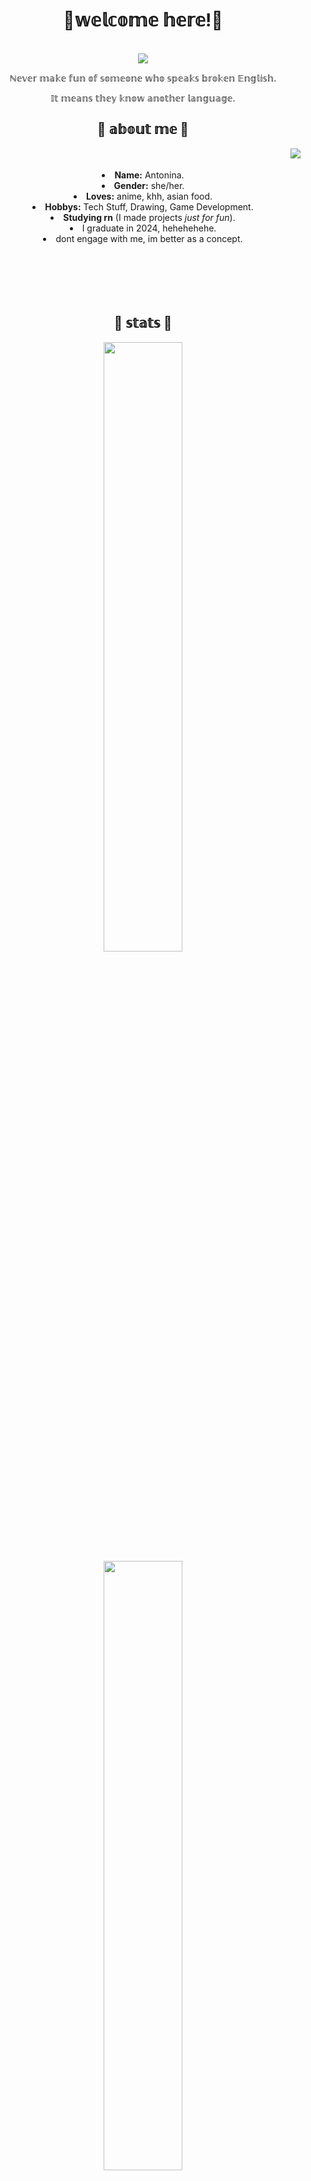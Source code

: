 <body>
  <center>
<h1 align="center"> 🤍𝕨𝕖𝕝𝕔𝕠𝕞𝕖 𝕙𝕖𝕣𝕖!🤍</h1>
<br>
<div align="center">
   <img src="https://pa1.aminoapps.com/8302/5c293080c158a1241ce851a523f2833b73fe99fbr1-512-288_hq.gif"  />
  </a>
    <br>
  <p>ℕ𝕖𝕧𝕖𝕣 𝕞𝕒𝕜𝕖 𝕗𝕦𝕟 𝕠𝕗 𝕤𝕠𝕞𝕖𝕠𝕟𝕖 𝕨𝕙𝕠 𝕤𝕡𝕖𝕒𝕜𝕤 𝕓𝕣𝕠𝕜𝕖𝕟 𝔼𝕟𝕘𝕝𝕚𝕤𝕙.</p>
  <p>𝕀𝕥 𝕞𝕖𝕒𝕟𝕤 𝕥𝕙𝕖𝕪 𝕜𝕟𝕠𝕨 𝕒𝕟𝕠𝕥𝕙𝕖𝕣 𝕝𝕒𝕟𝕘𝕦𝕒𝕘𝕖.</p>
</div>
<div>
<h2 align="center">🤍 𝕒𝕓𝕠𝕦𝕥 𝕞𝕖 🤍</h2>
  <div align="center">
<img src="https://i.pinimg.com/originals/bc/65/36/bc65363dbea904974b12c123fcff672e.gif" align="right">
  </div>
  <br><br>
<li>
 <b>Name:</b> Antonina.</span></li>
<li><b>Gender:</b> she/her.</li>
<li><b>Loves:</b> anime, khh, asian food.</li>
<li>
<b>Hobbys:</b> Tech Stuff, Drawing, Game Development.
</li>
<li>
<b>Studying rn</b> (I made projects <i>just for fun</i>).
</li>
<li>I graduate in 2024, hehehehehe.
</li>
<li>dont engage with me, im better as a concept.</li>
<br><br><br>
</div>
<div>
<div>
  <br><br>
<div align="center">
<h2 align="center">🤍 𝕤𝕥𝕒𝕥𝕤 🤍</h2>
 <a href="https://github.com/kkinovarrr"><img width="50%" src="https://github-readme-stats.vercel.app/api?username=kkinovarrr&theme=date-night&title_color=ff97b3"></a>
  <a href="https://github.com/kkinovarrr"><img width="50%" src="http://github-readme-streak-stats.herokuapp.com/?user=kkinovarrr&theme=date-night&date_format=M%20j%5B%2C%20Y%5D&ring=ff3068&fire=ff3068&sideNums=ff3068"></a>
</div>
<h2 align="center">🤍 𝕜𝕟𝕠𝕨𝕝𝕖𝕕𝕘𝕖 🤍</h2>
<p>
  <div align="center">
<img src="https://i.pinimg.com/originals/15/34/96/1534966a79a0e28b14732c099d21c2d3.gif" align="left">
  </div>
</div>
</div>
<div>
  <br>
  <br>
<p align="center"><img src="https://img.shields.io/badge/c%23-%23239120.svg?style=for-the-badge&logo=c-sharp&logoColor=white"/>
  <img src="https://img.shields.io/badge/c++-%2300599C.svg?style=for-the-badge&logo=c%2B%2B&logoColor=white"/>
  <img src="https://img.shields.io/badge/html5-%23E34F26.svg?style=for-the-badge&logo=html5&logoColor=white"/>
  <img src="https://img.shields.io/badge/CSS-239120?&style=for-the-badge&logo=css3&logoColor=white">
  <img src="https://img.shields.io/badge/python-3670A0?style=for-the-badge&logo=python&logoColor=ffdd54"/>
  <img src="https://img.shields.io/badge/Unity-100000?style=for-the-badge&logo=unity&logoColor=white">
  <img src="https://img.shields.io/badge/MySQL-00000F?style=for-the-badge&logo=mysql&logoColor=white">
  <img src="https://img.shields.io/badge/Visual_Studio-5C2D91?style=for-the-badge&logo=visual%20studio&logoColor=white">
  <br>
  I know English(B2) and Russian(Native). I am good at writing, learning new and memes, hehe!
</p>
<h3 align="center">🤍𝕔𝕠𝕟𝕥𝕒𝕔𝕥 𝕞𝕖🤍<br>
</h3>
<p align="center"><a href="https://t.me/kkinovarrr" target="_blank"><img src="https://img.shields.io/badge/Telegram-2CA5E0?style=for-the-badge&logo=telegram&logoColor=white"/></a> 
<a href="https://discord.com/users/491281679713959936" target="_blank"><img src="https://img.shields.io/badge/Discord-%235865F2.svg?style=for-the-badge&logo=discord&logoColor=white"/></a></p>
</div>

